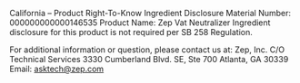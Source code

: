  
 
 
California – Product Right-To-Know Ingredient Disclosure 
Material Number: 000000000000146535 
Product Name: Zep Vat Neutralizer 
Ingredient disclosure for this product is not required per SB 258 Regulation. 
 
For additional information or question, please contact us at: 
Zep, Inc. 
C/O Technical Services 
3330 Cumberland Blvd. SE, Ste 700 
Atlanta, GA 30339 
Email: asktech@zep.com 
 
 
 
 
